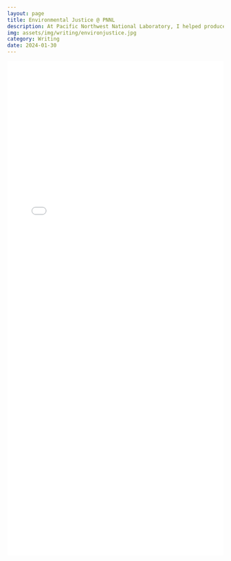 ```yaml
---
layout: page
title: Environmental Justice @ PNNL
description: At Pacific Northwest National Laboratory, I helped produce the quarterly Environmental Justice @ PNNL newsletter that provided updates on PNNL and the Department of Energy's work in this area including upcoming events and career opportunities.
img: assets/img/writing/environjustice.jpg
category: Writing
date: 2024-01-30
---
```


<iframe 
  src="/assets/pdf/Environmental Justice.pdf#toolbar=0&navpanes=0" 
  width="100%" 
  height="1150px"
  style="border: none;"
>
  <p>Your browser does not support PDFs. <a href="/assets/pdf/Environmental Justice.pdf">Download the PDF</a>.</p>
</iframe>
